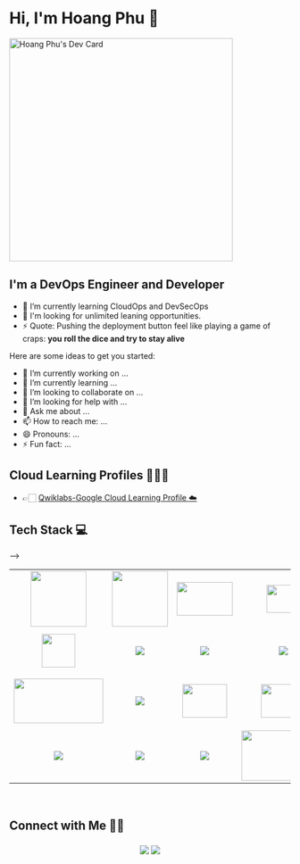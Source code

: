 # Hi, I'm Hoang Phu 👋

<a href="https://app.daily.dev/Hoangphu1607"><img src="https://api.daily.dev/devcards/07f8100e9c7a4f27ba101ada540246fa.png?r=nv1" width="400" alt="Hoang Phu's Dev Card"/></a>

## I'm a DevOps Engineer and Developer

- 🌱 I’m currently learning CloudOps and DevSecOps
- 👐 I'm looking for unlimited leaning opportunities.
- ⚡ Quote: Pushing the deployment button feel like playing a game of craps: **you roll the dice and try to stay alive**

Here are some ideas to get you started:
- 🔭 I’m currently working on ...
- 🌱 I’m currently learning ...
- 👯 I’m looking to collaborate on ...
- 🤔 I’m looking for help with ...
- 💬 Ask me about ...
- 📫 How to reach me: ...
- 😄 Pronouns: ...
- ⚡ Fun fact: ...


## Cloud Learning Profiles 👨🏻‍💻
- 👉🏻 [Qwiklabs-Google Cloud Learning Profile :cloud:](https://www.cloudskillsboost.google/public_profiles/462bd6dd-0089-4d8b-bba1-cc41d338a03e)


<h2>Tech Stack 💻</h2>

<table width="100">
<tr>
    <td align='center' width="190" height= "100">
        <img src="https://git-scm.com/images/logos/1color-darkbg@2x.png" width="100">
    </td>
    <td align='center' width="190" height= "100">
        <img src="https://www.docker.com/wp-content/uploads/2022/03/vertical-logo-monochromatic.png" width="100">
    </td>
    <td align='center' width="190" height= "100">
        <img src="https://www.datamation.com/wp-content/uploads/2021/01/3-31510_svg-kubernetes-logo-hd-png-download.png" width="100" height= "60">
    </td>
    <td align='center' width="190" height= "100">
        <img src="https://foghornconsulting.com/wp-content/uploads/2022/01/terraform.png" height="50" width="60">
    </td>
    <td align='center' width="190" height= "100">
        <img src="https://upload.wikimedia.org/wikipedia/commons/0/05/Ansible_Logo.png" width="80" height = "60">
    </td>
</tr>
<tr>
    <td align='center' width="190" height= "80">
        <img src="https://d3r49iyjzglexf.cloudfront.net/circleci-logo-stacked-fb-657e221fda1646a7e652c09c9fbfb2b0feb5d710089bb4d8e8c759d37a832694.png" width="60">
    </td>
    <td align='center' width="190" height= "60">
        <img src="https://encrypted-tbn0.gstatic.com/images?q=tbn:ANd9GcRx7gZu_cvdZ1-Mp8wzg04BKEZTgD1WD6Gd4tEha3pzFeV4VLp6w5a4dvUJe5lj-6FKVhs&usqp=CAU">
    </td>
    <td align='center' width="190" height= "60">
        <img src="https://gitlab.com/uploads/-/system/group/avatar/7139401/gitlab-ci-cd-logo_2x.png">
    </td>
    <td align='center' width="190" height= "60">
        <img src="https://secrethub.io/img/github-actions.svg" >
    </td>
   <td align='center' width="190" height= "60">
        <img src="https://res.cloudinary.com/crunchbase-production/image/upload/c_lpad,h_256,w_256,f_auto,q_auto:eco,dpr_1/sxqtzz9unnssdr1wnli8">
    </td>
</tr>
  <td align='center' height= "100">
        <img src="https://cncf-branding.netlify.app/img/projects/argo/icon/color/argo-icon-color.png" width="160" height="80">
   </td>
   <td align='center'>
        <img src="https://t1.daumcdn.net/cfile/tistory/99DDB3495C5301B030">
    </td> 
   <td align='center' height= "100">
        <img src="https://uploads-ssl.webflow.com/617ac623f297e60732fbef11/61b378f117219a85f6bb9ac7_prometheus-2.png"  width="80" height="60">
   </td>
   <td align='center' height= "100">
        <img src="https://upload.wikimedia.org/wikipedia/en/thumb/a/a1/Grafana_logo.svg/1200px-Grafana_logo.svg.png"  width="80" height="60">
   </td>
   <td align='center' height= "100">
        <img src="https://www.drupal.org/files/project-images/Vault_VerticalLogo_FullColor_2.png" width="90" height="80">
   </td>
 </td>
</tr>

<tr>
    </td> -->
    <td align='center'>
        <img src="https://cdn3.iconfinder.com/data/icons/logos-and-brands-adobe/512/267_Python-512.png">
    </td>
    <td align='center'>
        <img src="https://thumbs.dreamstime.com/b/vector-collection-web-development-shield-signs-html-css-javascript-isolated-icons-white-background-38571884.jpg">
    </td>
    <td align='center'>
        <img src="https://encrypted-tbn0.gstatic.com/images?q=tbn:ANd9GcQghvcCI3_buV94HmXOYyJYtwKXDXDZMl55NSGgFZtQ7mUr7pBj78NeL2BJv7c8hGaJ_3A&usqp=CAU" >
    </td>
    <td align='center'>
        <img src="https://encrypted-tbn0.gstatic.com/images?q=tbn:ANd9GcQw0XSMzd0LYa7MCxEBswJcUfY-_U6-lc1I2X-uDqXl-I20GXT3poRvlGj1ehsi1MFNZf0&usqp=CAU" width="150" height="90">
    </td>
    <td align='center'>
        <img src="https://icon-library.com/images/java-icon-images/java-icon-images-0.jpg" >
    </td>
</tr>
    
</table>

<br />


## Connect with Me 🤝🏻 &nbsp;

<h3 align="center">
<a href="https://www.linkedin.com/in/hoang-phu-7a151b165"><img src="https://img.shields.io/badge/-Hoang%20Phu-0077B5?style=flat&logo=Linkedin&logoColor=white"/></a>
<a href="mailto:phuhoang.c2@gmail.com"><img src="https://img.shields.io/badge/-phuhoang.c2@gmail.com-D14836?style=flat&logo=Gmail&logoColor=white"/></a>
